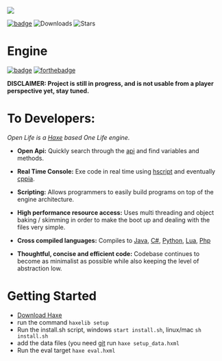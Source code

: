 <p align="left"><img src="logo.png"/></p>

[![badge](https://img.shields.io/discord/595575978290446361?style=plastic)](https://discordapp.com/invite/gwghtky)
![Downloads](https://img.shields.io/github/downloads/pxshadow/openlife/total)
![Stars](https://img.shields.io/github/stars/pxshadow/openlife?style=social)

# Engine 
[![badge](badge.svg)](https://haxe.org)
[![forthebadge](https://forthebadge.com/images/badges/for-sharks.svg)](https://forthebadge.com)

**DISCLAIMER: Project is still in progress, and is not usable from a player perspective yet, stay tuned.**

To Developers:
=========
*Open Life is a [Haxe](https://haxe.org) based One Life engine.*

* **Open Api:**  Quickly search through the [api](https://pxshadow.github.io/OpenLife-Docs/api/index.html) and find variables and methods.

* **Real Time Console:** Exe code in real time using [hscript](https://github.com/HaxeFoundation/hscript) and eventually [cppia](https://haxe.org/manual/target-cppia-getting-started.html).

* **Scripting:** Allows programmers to easily build programs on top of the engine architecture.

* **High performance resource access:** Uses multi threading and object baking / skimming in order to make the boot up and dealing with the files very simple.


* **Cross compiled languages:** Compiles to [Java](https://haxe.org/documentation/platforms/java.html), [C#](https://haxe.org/documentation/platforms/csharp.html), [Python](https://haxe.org/documentation/platforms/python.html), [Lua](https://haxe.org/manual/target-lua-getting-started.html), [Php](https://haxe.org/documentation/platforms/php.html)

* **Thoughtful, concise and efficient code:** Codebase continues to become as minimalist as possible while also keeping the level of abstraction low.


Getting Started
=========
* [Download Haxe](https://haxe.org/download/version/4.0.0/)
* run the command ```haxelib setup```
* Run the install.sh script, windows ```start install.sh```, linux/mac ```sh install.sh```
* add the data files  (you need [git](https://git-scm.com/downloads) run ```haxe setup_data.hxml```
* Run the eval target ```haxe eval.hxml```
